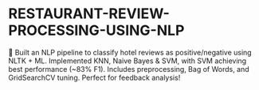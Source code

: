 # RESTAURANT-REVIEW-PROCESSING-USING-NLP
🚀 Built an NLP pipeline to classify hotel reviews as positive/negative using NLTK + ML. Implemented KNN, Naive Bayes &amp; SVM, with SVM achieving best performance (~83% F1). Includes preprocessing, Bag of Words, and GridSearchCV tuning. Perfect for feedback analysis!
